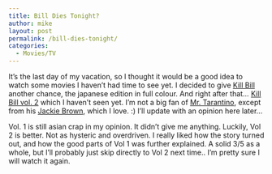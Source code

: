 ```yaml
---
title: Bill Dies Tonight?
author: mike
layout: post
permalink: /bill-dies-tonight/
categories:
  - Movies/TV
---
```

It&#8217;s the last day of my vacation, so I thought it would be a good idea to watch some movies I haven&#8217;t had time to see yet. I decided to give <a target="_blank" href="http://www.imdb.com/title/tt0266697/">Kill Bill</a> another chance, the japanese edition in full colour. And right after that&#8230; <a target="_blank" href="http://www.imdb.com/title/tt0378194/">Kill Bill vol. 2</a> which I haven&#8217;t seen yet. I&#8217;m not a big fan of <a target="_blank" href="http://www.imdb.com/name/nm0000233/">Mr. Tarantino</a>, except from his <a target="_blank" href="http://www.imdb.com/title/tt0119396/">Jackie Brown</a>, which I love. :) I&#8217;ll update with an opinion here later&#8230;

Vol. 1 is still asian crap in my opinion. It didn&#8217;t give me anything. Luckily, Vol 2 is better. Not as hysteric and overdriven. I really liked how the story turned out, and how the good parts of Vol 1 was further explained. A solid 3/5 as a whole, but I&#8217;ll probably just skip directly to Vol 2 next time.. I&#8217;m pretty sure I will watch it again.